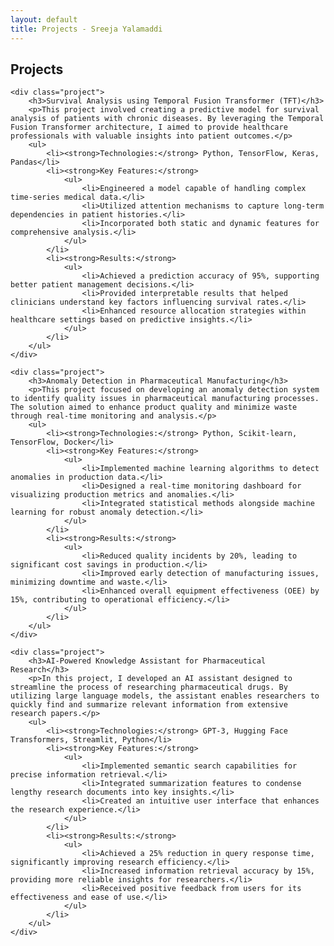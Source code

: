 ```yaml
---
layout: default
title: Projects - Sreeja Yalamaddi
---
```


<section>
    <h2>Projects</h2>



    <div class="project">
        <h3>Survival Analysis using Temporal Fusion Transformer (TFT)</h3>
        <p>This project involved creating a predictive model for survival analysis of patients with chronic diseases. By leveraging the Temporal Fusion Transformer architecture, I aimed to provide healthcare professionals with valuable insights into patient outcomes.</p>
        <ul>
            <li><strong>Technologies:</strong> Python, TensorFlow, Keras, Pandas</li>
            <li><strong>Key Features:</strong>
                <ul>
                    <li>Engineered a model capable of handling complex time-series medical data.</li>
                    <li>Utilized attention mechanisms to capture long-term dependencies in patient histories.</li>
                    <li>Incorporated both static and dynamic features for comprehensive analysis.</li>
                </ul>
            </li>
            <li><strong>Results:</strong>
                <ul>
                    <li>Achieved a prediction accuracy of 95%, supporting better patient management decisions.</li>
                    <li>Provided interpretable results that helped clinicians understand key factors influencing survival rates.</li>
                    <li>Enhanced resource allocation strategies within healthcare settings based on predictive insights.</li>
                </ul>
            </li>
        </ul>
    </div>

    <div class="project">
        <h3>Anomaly Detection in Pharmaceutical Manufacturing</h3>
        <p>This project focused on developing an anomaly detection system to identify quality issues in pharmaceutical manufacturing processes. The solution aimed to enhance product quality and minimize waste through real-time monitoring and analysis.</p>
        <ul>
            <li><strong>Technologies:</strong> Python, Scikit-learn, TensorFlow, Docker</li>
            <li><strong>Key Features:</strong>
                <ul>
                    <li>Implemented machine learning algorithms to detect anomalies in production data.</li>
                    <li>Designed a real-time monitoring dashboard for visualizing production metrics and anomalies.</li>
                    <li>Integrated statistical methods alongside machine learning for robust anomaly detection.</li>
                </ul>
            </li>
            <li><strong>Results:</strong>
                <ul>
                    <li>Reduced quality incidents by 20%, leading to significant cost savings in production.</li>
                    <li>Improved early detection of manufacturing issues, minimizing downtime and waste.</li>
                    <li>Enhanced overall equipment effectiveness (OEE) by 15%, contributing to operational efficiency.</li>
                </ul>
            </li>
        </ul>
    </div>
	
    <div class="project">
        <h3>AI-Powered Knowledge Assistant for Pharmaceutical Research</h3>
        <p>In this project, I developed an AI assistant designed to streamline the process of researching pharmaceutical drugs. By utilizing large language models, the assistant enables researchers to quickly find and summarize relevant information from extensive research papers.</p>
        <ul>
            <li><strong>Technologies:</strong> GPT-3, Hugging Face Transformers, Streamlit, Python</li>
            <li><strong>Key Features:</strong>
                <ul>
                    <li>Implemented semantic search capabilities for precise information retrieval.</li>
                    <li>Integrated summarization features to condense lengthy research documents into key insights.</li>
                    <li>Created an intuitive user interface that enhances the research experience.</li>
                </ul>
            </li>
            <li><strong>Results:</strong>
                <ul>
                    <li>Achieved a 25% reduction in query response time, significantly improving research efficiency.</li>
                    <li>Increased information retrieval accuracy by 15%, providing more reliable insights for researchers.</li>
                    <li>Received positive feedback from users for its effectiveness and ease of use.</li>
                </ul>
            </li>
        </ul>
    </div>
</section>


